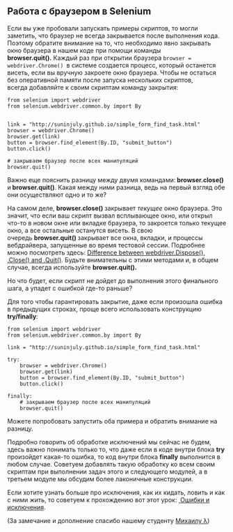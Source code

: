 <h2>Работа с браузером в Selenium</h2>

<p>Если вы уже пробовали запускать примеры скриптов, то могли заметить, что браузер не всегда закрывается после выполнения кода. Поэтому обратите внимание на то, что&nbsp;необходимо явно закрывать окно браузера в нашем коде при помощи команды <strong>browser.quit().</strong>&nbsp;Каждый раз при открытии браузера&nbsp;<code>browser = webdriver.Chrome() </code>в системе создается процесс, который останется висеть,&nbsp;если вы вручную закроете&nbsp;окно браузера. Чтобы не остаться без оперативной памяти после запуска нескольких&nbsp;скриптов, всегда&nbsp;добавляйте к своим скриптам команду закрытия:</p>

<pre><code class="hljs armasm"><span class="hljs-symbol">from</span> <span class="hljs-keyword">selenium </span><span class="hljs-meta">import</span> webdriver
<span class="hljs-symbol">from</span> <span class="hljs-keyword">selenium.webdriver.common.by </span><span class="hljs-meta">import</span> <span class="hljs-keyword">By
</span>

<span class="hljs-symbol">link</span> = <span class="hljs-string">"http://suninjuly.github.io/simple_form_find_task.html"</span>
<span class="hljs-keyword">browser </span>= webdriver.Chrome()
<span class="hljs-keyword">browser.get(link)
</span><span class="hljs-keyword">button </span>= <span class="hljs-keyword">browser.find_element(By.ID, </span><span class="hljs-string">"submit_button"</span>)
<span class="hljs-keyword">button.click()
</span>
# закрываем браузер после всех манипуляций
<span class="hljs-keyword">browser.quit()</span></code></pre>

<p>Важно еще пояснить разницу между двумя командами:<strong> browser.close()</strong> и<strong>&nbsp;browser.quit()</strong>. Какая между ними разница, ведь на первый взгляд обе они осуществляют одно и то же?&nbsp;</p>

<p>На самом деле,&nbsp;<strong>browser.close()&nbsp;</strong>закрывает <em>текущее&nbsp;</em>окно браузера. Это значит, что если ваш скрипт вызвал всплывающее окно, или открыл что-то в новом окне или вкладке браузера, то закроется только текущее окно, а все остальные останутся висеть. В свою очередь&nbsp;<strong>browser.quit()&nbsp;</strong>закрывает все окна,&nbsp;вкладки, и процессы вебдрайвера, запущенные во время тестовой сессии. Подробнее можно посмотреть здесь:&nbsp;<a href="https://stackoverflow.com/questions/15067107/difference-between-webdriver-dispose-close-and-quit" rel="noopener noreferrer nofollow" target="_blank">Difference between webdriver.Dispose(), .Close() and .Quit()</a>. Будьте внимательны с этими методами и, в общем случае, всегда используйте&nbsp;<strong>browser.quit().&nbsp;</strong></p>

<p>Но что будет, если скрипт не дойдет до выполнения этого финального шага, а упадет с ошибкой где-то раньше?&nbsp;</p>

<p>Для того чтобы гарантировать закрытие, даже если произошла ошибка в предыдущих строках, проще всего использовать конструкцию <strong>try/finally</strong>:&nbsp;</p>

<pre><code class="hljs armasm"><span class="hljs-symbol">from</span> <span class="hljs-keyword">selenium </span><span class="hljs-meta">import</span> webdriver
<span class="hljs-symbol">from</span> <span class="hljs-keyword">selenium.webdriver.common.by </span><span class="hljs-meta">import</span> <span class="hljs-keyword">By
</span>
<span class="hljs-symbol">link</span> = <span class="hljs-string">"http://suninjuly.github.io/simple_form_find_task.html"</span>
<span class="hljs-symbol">
try:</span>
    <span class="hljs-keyword">browser </span>= webdriver.Chrome()
    <span class="hljs-keyword">browser.get(link)
</span>    <span class="hljs-keyword">button </span>= <span class="hljs-keyword">browser.find_element(By.ID, </span><span class="hljs-string">"submit_button"</span>)
    <span class="hljs-keyword">button.click()
</span><span class="hljs-symbol">
finally:</span>
    # закрываем браузер после всех манипуляций
    <span class="hljs-keyword">browser.quit()</span></code></pre>

<p>Можете попробовать запустить оба примера и обратить&nbsp;внимание на разницу.</p>

<p>Подробно говорить об обработке исключений мы сейчас не будем, здесь важно понимать только то, что даже если в коде внутри блока <strong>try</strong> произойдет какая-то ошибка, то код внутри блока <strong>finally</strong> выполнится в любом случае. Советуем добавлять такую обработку ко всем своим скриптам при выполнении задач&nbsp;этого и следующего модулей, а в третьем модуле мы обсудим более лаконичные конструкции.</p>

<p>Если хотите узнать больше&nbsp;про исключения, как их кидать, ловить и как с ними жить, то советуем к прохождению вот этот урок:&nbsp;<a href="https://stepik.org/lesson/24463/step/1?unit=6771" rel="noopener noreferrer nofollow"> Ошибки и исключения</a>.</p>

<p>(За замечание и дополнение спасибо нашему студенту <a href="https://stepik.org/users/41632287" rel="noopener noreferrer nofollow">Михаилу λ</a>)</p>